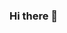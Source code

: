 ### Hi there 👋

<!--
**Bobleyl/Bobleyl** is a ✨ _special_ ✨ repository because its `README.md` (this file) appears on your GitHub profile.

- 🔭 I’m currently working in Flutter, Dart, Java, Javascript, Python
- 💬 Ask me about Bleyl Dev and Flutter
- 📫 How to reach me: @BleylDev on Twitter or bleyldev@gmail.com

- name: Profile Readme Stats
  uses: teoxoy/profile-readme-stats@v1

